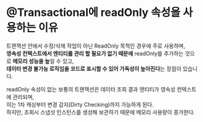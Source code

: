 # @Transactional에 readOnly 속성을 사용하는 이유
트랜잭션 안에서 수정/삭제 작업이 아닌 ReadOnly 목적인 경우에 주로 사용하며,  
**영속성 컨텍스트에서 엔티티를 관리 할 필요가 없기 때문에** readOnly를 추가하는 것으로 **메모리 성능을 높**일 수 있고,  
**데이터 변경 불가능 로직임을 코드로 표시할 수 있어 가독성이 높아진다**는 장점이 있습니다.  

readOnly 속성이 없는 보통의 트랜잭션은 데이터 조회 결과 엔티티가 영속성 컨텍스트에 관리되며,  
이는 1차 캐싱부터 변경 감지(Dirty Checking)까지 가능하게 된다.  
하지만, 조회시 스냅샷 인스턴스를 생성해 보관하기 때문에 메모리 사용량이 증가한다.  

